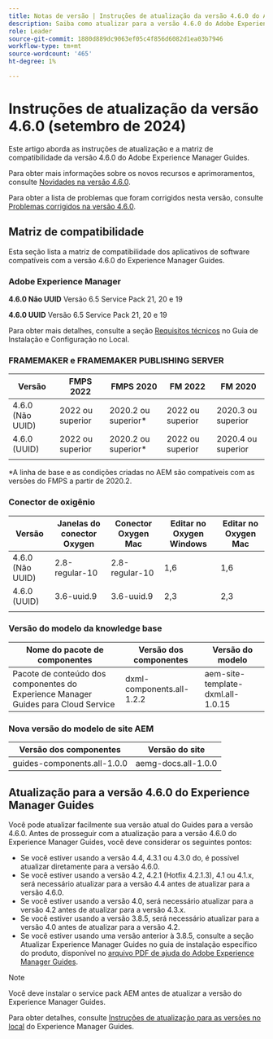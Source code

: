```yaml
---
title: Notas de versão | Instruções de atualização da versão 4.6.0 do Adobe Experience Manager Guides
description: Saiba como atualizar para a versão 4.6.0 do Adobe Experience Manager Guides
role: Leader
source-git-commit: 1880d889dc9063ef05c4f856d6082d1ea03b7946
workflow-type: tm+mt
source-wordcount: '465'
ht-degree: 1%

---
```


# Instruções de atualização da versão 4.6.0 (setembro de 2024)

Este artigo aborda as instruções de atualização e a matriz de compatibilidade da versão 4.6.0 do Adobe Experience Manager Guides.

Para obter mais informações sobre os novos recursos e aprimoramentos, consulte [Novidades na versão 4.6.0](../release-info/whats-new-4-6.md).

Para obter a lista de problemas que foram corrigidos nesta versão, consulte [Problemas corrigidos na versão 4.6.0](../release-info/fixed-issues-4-6-0.md).

## Matriz de compatibilidade

Esta seção lista a matriz de compatibilidade dos aplicativos de software compatíveis com a versão 4.6.0 do Experience Manager Guides.

### Adobe Experience Manager

**4.6.0 Não UUID**
Versão 6.5 Service Pack 21, 20 e 19

**4.6.0 UUID**
Versão 6.5 Service Pack 21, 20 e 19

Para obter mais detalhes, consulte a seção [Requisitos técnicos](../install-guide/download-install-technical-requirements.md) no Guia de Instalação e Configuração no Local.

### FRAMEMAKER e FRAMEMAKER PUBLISHING SERVER

| Versão | FMPS 2022 | FMPS 2020 | FM 2022 | FM 2020 |
| --- | --- | --- | --- | --- |
| 4.6.0 (Não UUID) | 2022 ou superior | 2020.2 ou superior* | 2022 ou superior | 2020.3 ou superior |
| 4.6.0 (UUID) | 2022 ou superior | 2020.2 ou superior* | 2022 ou superior | 2020.4 ou superior |
| | | | |

*A linha de base e as condições criadas no AEM são compatíveis com as versões do FMPS a partir de 2020.2.

### Conector de oxigênio

| Versão | Janelas do conector Oxygen | Conector Oxygen Mac | Editar no Oxygen Windows | Editar no Oxygen Mac |
| --- | --- | --- |--- |--- |
| 4.6.0 (Não UUID) | 2.8-regular-10 | 2.8-regular-10 | 1,6 | 1,6 |
| 4.6.0 (UUID) | 3.6-uuid.9 | 3.6-uuid.9 | 2,3 | 2,3 |
|  |  |   |

### Versão do modelo da knowledge base

| Nome do pacote de componentes | Versão dos componentes | Versão do modelo |
|---|---|---|
| Pacote de conteúdo dos componentes do Experience Manager Guides para Cloud Service | dxml-components.all-1.2.2 | aem-site-template-dxml.all-1.0.15 |

### Nova versão do modelo de site AEM


| Versão dos componentes | Versão do site |
|---|---|
| guides-components.all-1.0.0 | aemg-docs.all-1.0.0 |

## Atualização para a versão 4.6.0 do Experience Manager Guides

Você pode atualizar facilmente sua versão atual do Guides para a versão 4.6.0. Antes de prosseguir com a atualização para a versão 4.6.0 do Experience Manager Guides, você deve considerar os seguintes pontos:

- Se você estiver usando a versão 4.4, 4.3.1 ou 4.3.0 do, é possível atualizar diretamente para a versão 4.6.0.
- Se você estiver usando a versão 4.2, 4.2.1 (Hotfix 4.2.1.3), 4.1 ou 4.1.x, será necessário atualizar para a versão 4.4 antes de atualizar para a versão 4.6.0.
- Se você estiver usando a versão 4.0, será necessário atualizar para a versão 4.2 antes de atualizar para a versão 4.3.x.
- Se você estiver usando a versão 3.8.5, será necessário atualizar para a versão 4.0 antes de atualizar para a versão 4.2.
- Se você estiver usando uma versão anterior à 3.8.5, consulte a seção Atualizar Experience Manager Guides no guia de instalação específico do produto, disponível no [arquivo PDF de ajuda do Adobe Experience Manager Guides](https://helpx.adobe.com/br/xml-documentation-for-experience-manager/archive.html).

>[!NOTE]
>
>Você deve instalar o service pack AEM antes de atualizar a versão do Experience Manager Guides.

Para obter detalhes, consulte [Instruções de atualização para as versões no local](../install-guide/upgrade-xml-documentation.md) do Experience Manager Guides.
